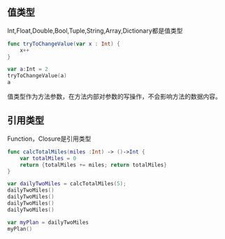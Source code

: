 ## 值类型

Int,Float,Double,Bool,Tuple,String,Array,Dictionary都是值类型

``` swift
func tryToChangeValue(var x : Int) {
    x++
}

var a:Int = 2
tryToChangeValue(a)
a
```

值类型作为方法参数，在方法内部对参数的写操作，不会影响方法的数据内容。

## 引用类型

Function，Closure是引用类型

``` swift
func calcTotalMiles(miles :Int) -> ()->Int {
    var totalMiles = 0
    return {totalMiles += miles; return totalMiles}
}

var dailyTwoMiles = calcTotalMiles(5);
dailyTwoMiles()
dailyTwoMiles()
dailyTwoMiles()
dailyTwoMiles()

var myPlan = dailyTwoMiles
myPlan()
```